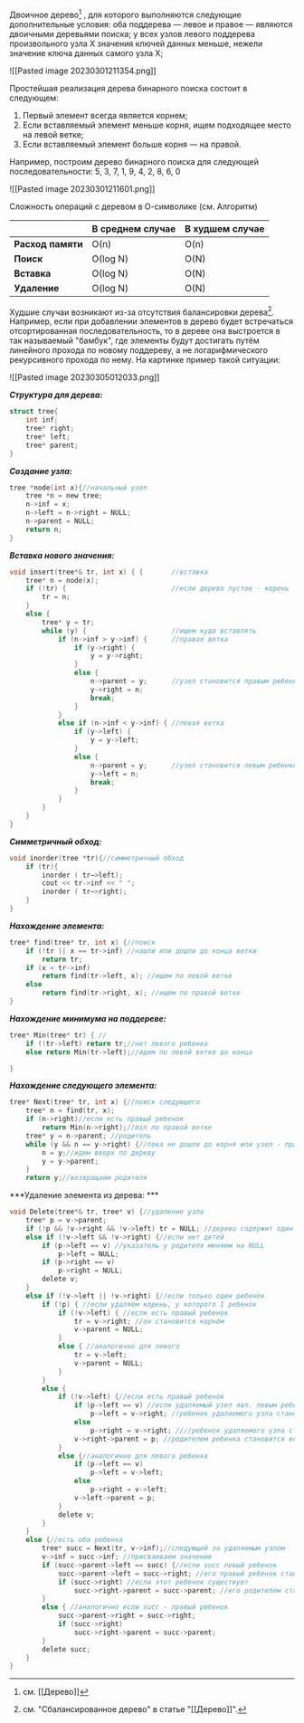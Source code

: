 Двоичное дерево[^1] , для которого выполняются следующие дополнительные условия: оба поддерева — левое и правое — являются двоичными деревьями поиска; у всех узлов левого поддерева произвольного узла X значения ключей данных меньше, нежели значение ключа данных самого узла X;

![[Pasted image 20230301211354.png]]

Простейшая реализация дерева бинарного поиска состоит в следующем:

1. Первый элемент всегда является корнем;
2. Если вставляемый элемент меньше корня, ищем подходящее место на левой ветке;
3. Если вставляемый элемент больше корня — на правой.

Например, построим дерево бинарного поиска для следующей последовательности: 
5, 3, 7, 1, 9, 4, 2, 8, 6, 0

![[Pasted image 20230301211601.png]] 

Сложность операций с деревом в О-символике (см. Алгоритм)

|                   | **В среднем случае** | **В худшем случае** |
| ----------------- | -------------------- | ------------------- |
| **Расход памяти** | О(n)                 | O(n)                |
| **Поиск**         | О(log N)             | O(N)                |
| **Вставка**       | О(log N)             | O(N)                |
| **Удаление**                  |        O(log N)              |           O(N)          |

Худшие случаи возникают из-за отсутствия балансировки дерева[^2]. Например, если при добавлении элементов в дерево будет встречаться отсортированная последовательность, то в дереве она выстроется в так называемый "бамбук", где элементы будут достигать путём линейного прохода по новому поддереву, а не логарифмического рекурсивного прохода по нему. На картинке пример такой ситуации: 

![[Pasted image 20230305012033.png]]

***Структура для дерева:***

```C
struct tree{
	int inf;
	tree* right;
	tree* left;
	tree* parent;	
}
```

***Создание узла:***

```C
tree *node(int x){//начальный узел
	tree *n = new tree;
	n->inf = x;
	n->left = n->right = NULL;
	n->parent = NULL;
	return n;
}
```

***Вставка нового значения:***

```C
void insert(tree*& tr, int x) { {       //вставка
    tree* n = node(x);
    if (!tr) {                          //если дерево пустое - корень
        tr = n;
    }
    else {
        tree* y = tr;
        while (y) {                     //ищем куда вставлять
            if (n->inf > y->inf) {      //правая ветка
                if (y->right) {
                    y = y->right;
                }
                else {
                    n->parent = y;      //узел становится правым ребенком
                    y->right = n;
                    break;
                }
            }
            else if (n->inf < y->inf) { //левая ветка
                if (y->left) {
                    y = y->left;
                }
                else {
                    n->parent = y;      //узел становится левым ребенком
                    y->left = n;
                    break;
                }
            }
        }
    }
}
```

***Симметричный обход:***

```C
void inorder(tree *tr){//симметричный обход
	if (tr){
		inorder ( tr−>left);
		cout << tr->inf << " ";
		inorder ( tr−>right);
	}
}
```

***Нахождение элемента:***

```C 
tree* find(tree* tr, int x) {//поиск
    if (!tr || x == tr->inf) //нашли или дошли до конца ветки
        return tr;
    if (x < tr->inf)
        return find(tr->left, x); //ищем по левой ветке
    else
        return find(tr->right, x); //ищем по правой ветке
}
```

***Нахождение минимума на поддереве:***

```C
tree* Min(tree* tr) { //
    if (!tr->left) return tr;//нет левого ребенка
    else return Min(tr->left);//идем по левой ветке до конца

}
```

***Нахождение следующего элемента:***

```C
tree* Next(tree* tr, int x) {//поиск следующего
    tree* n = find(tr, x);
    if (n->right)//если есть правый ребенок
        return Min(n->right);//min по правой ветке
    tree* y = n->parent; //родитель
    while (y && n == y->right) {//пока не дошли до корня или узел - правый ребенок
        n = y;//идем вверх по дереву
        y = y->parent;
    }
    return y;//возвращаем родителя
```

***Удаление элемента из дерева: ***

```C
void Delete(tree*& tr, tree* v) {//удаление узла
    tree* p = v->parent;
    if (!p && !v->right && !v->left) tr = NULL; //дерево содержит один узел
    else if (!v->left && !v->right) {//если нет детей
        if (p->left == v) //указатель у родителя меняем на NULL
            p->left = NULL;
        if (p->right == v)
            p->right = NULL;
        delete v;
    }
    else if (!v->left || !v->right) {//если только один ребенок
        if (!p) { //если удаляем корень, у которого 1 ребенок
            if (!v->left) { //если есть правый ребенок
                tr = v->right; //он становится корнем
                v->parent = NULL;
            }
            else { //аналогично для левого
                tr = v->left;
                v->parent = NULL;
            }
        }
        else {
            if (!v->left) {//если есть правый ребенок
                if (p->left == v) //если удаляемый узел явл. левым ребенком
                    p->left = v->right; //ребенок удаляемого узла становится левым ребенком своего "деда"
                else
                    p->right = v->right; ////ребенок удаляемого узла становится правым ребенком своего "деда"
                v->right->parent = p; //родителем ребенка становится его "дед"
            }
            else {//аналогично для левого ребенка
                if (p->left == v)
                    p->left = v->left;
                else
                    p->right = v->left;
                v->left->parent = p;
            }
            delete v;
        }
    }
    else {//есть оба ребенка
        tree* succ = Next(tr, v->inf);//следующий за удаляемым узлом
        v->inf = succ->inf; //присваиваем значение
        if (succ->parent->left == succ) {//если succ левый ребенок
            succ->parent->left = succ->right; //его правый ребенок становится левым ребенком своего "деда"
            if (succ->right) //если этот ребенок существует
                succ->right->parent = succ->parent; //его родителем становится "дед"
        }
        else { //аналогично если succ - правый ребенок
            succ->parent->right = succ->right;
            if (succ->right)
                succ->right->parent = succ->parent;
        }
        delete succ;
    }
}
```

[^1]: см. [[Дерево]] 
[^2]: см. "Сбалансированное дерево" в статье "[[Дерево]]".